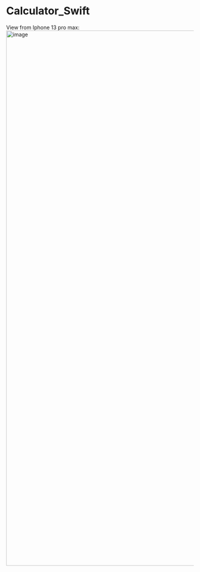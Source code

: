 # Calculator_Swift
View from Iphone 13 pro max:
<img width="1440" alt="image" src="https://user-images.githubusercontent.com/91181514/162405593-7d227ef7-0c68-440f-9a85-acdb15362af1.png">
